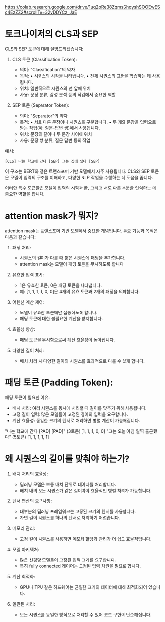 https://colab.research.google.com/drive/1uq2pRe38ZqmsGhqyshSOOEwESc4EzZZ2#scrollTo=32vDDYCz_JaE

# 토크나이저의 CLS과 SEP

CLS와 SEP 토큰에 대해 설명드리겠습니다:

1. CLS 토큰 (Classification Token):

   - 의미: "Classification"의 약자
   - 목적:
     • 시퀀스의 시작을 나타냅니다.
     • 전체 시퀀스의 표현을 학습하는 데 사용됩니다.
   - 위치: 일반적으로 시퀀스의 맨 앞에 위치
   - 사용: 문장 분류, 감성 분석 등의 작업에서 중요한 역할

2. SEP 토큰 (Separator Token):
   - 의미: "Separator"의 약자
   - 목적:
     • 서로 다른 문장이나 시퀀스를 구분합니다.
     • 두 개의 문장을 입력으로 받는 작업(예: 질문-답변 쌍)에서 사용됩니다.
   - 위치: 문장의 끝이나 두 문장 사이에 위치
   - 사용: 문장 쌍 분류, 질문 답변 등의 작업

예시:

```
[CLS] 나는 학교에 간다 [SEP] 그는 집에 있다 [SEP]
```

이 구조는 BERT와 같은 트랜스포머 기반 모델에서 자주 사용됩니다. CLS와 SEP 토큰은 모델이 입력의 구조를 이해하고, 다양한 NLP 작업을 수행하는 데 도움을 줍니다.

이러한 특수 토큰들은 모델이 입력의 시작과 끝, 그리고 서로 다른 부분을 인식하는 데 중요한 역할을 합니다.

# attention mask가 뭐지?

attention mask는 트랜스포머 기반 모델에서 중요한 개념입니다. 주요 기능과 목적은 다음과 같습니다:

1. 패딩 처리:

   - 시퀀스의 길이가 다를 때 짧은 시퀀스에 패딩을 추가합니다.
   - attention mask는 모델이 패딩 토큰을 무시하도록 합니다.

2. 유효한 입력 표시:

   - 1은 유효한 토큰, 0은 패딩 토큰을 나타냅니다.
   - 예: [1, 1, 1, 1, 0, 0]은 4개의 유효 토큰과 2개의 패딩을 의미합니다.

3. 어텐션 계산 제어:

   - 모델이 유효한 토큰에만 집중하도록 합니다.
   - 패딩 토큰에 대한 불필요한 계산을 방지합니다.

4. 효율성 향상:

   - 패딩 토큰을 무시함으로써 계산 효율성이 높아집니다.

5. 다양한 길이 처리:
   - 배치 처리 시 다양한 길이의 시퀀스를 효과적으로 다룰 수 있게 합니다.

# 패딩 토큰 (Padding Token):

패딩 토큰이 필요한 이유:

- 배치 처리: 여러 시퀀스를 동시에 처리할 때 길이를 맞추기 위해 사용됩니다.
- 고정 길이 입력: 많은 모델들이 고정된 길이의 입력을 요구합니다.
- 계산 효율성: 동일한 크기의 텐서로 처리하면 병렬 계산이 가능해집니다.

"나는 학교에 간다 [PAD] [PAD]" (3토큰) [1, 1, 1, 0, 0]
"그는 오늘 아침 일찍 출근했다" (5토큰) [1, 1, 1, 1, 1]

# 왜 시퀀스의 길이를 맞춰야 하는가?

1. 배치 처리의 효율성:

   - 딥러닝 모델은 보통 배치 단위로 데이터를 처리합니다.
   - 배치 내의 모든 시퀀스가 같은 길이여야 효율적인 병렬 처리가 가능합니다.

2. 텐서 연산의 요구사항:

   - 대부분의 딥러닝 프레임워크는 고정된 크기의 텐서를 사용합니다.
   - 가변 길이 시퀀스를 하나의 텐서로 처리하기 어렵습니다.

3. 메모리 관리:

   - 고정 길이 시퀀스를 사용하면 메모리 할당과 관리가 더 쉽고 효율적입니다.

4. 모델 아키텍처:

   - 많은 신경망 모델들이 고정된 입력 크기를 요구합니다.
   - 특히 fully connected 레이어는 고정된 입력 차원을 필요로 합니다.

5. 계산 최적화:

   - GPU나 TPU 같은 하드웨어는 균일한 크기의 데이터에 대해 최적화되어 있습니다.

6. 일관된 처리:
   - 모든 시퀀스를 동일한 방식으로 처리할 수 있어 코드 구현이 단순해집니다.
